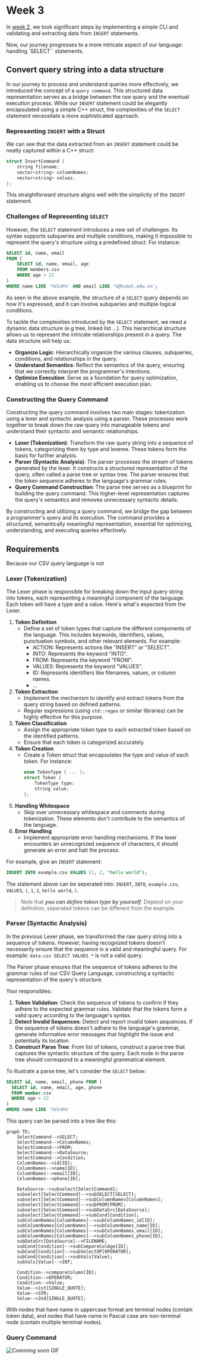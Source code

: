 # Week 3

In [week 2](week2.md), we took significant steps by implementing a simple CLI and validating and extracting data from `INSERT` statements.

Now, our journey progresses to a more intricate aspect of our language: handling `SELECT`` statements.

## Convert query string into a data structure

In our journey to process and understand queries more effectively, we introduced the concept of a `query command`. This structured data representation serves as a bridge between the raw query and the eventual execution process. While our `INSERT` statement could be elegantly encapsulated using a simple C++ struct, the complexities of the `SELECT` statement necessitate a more sophisticated approach.

### Representing `INSERT` with a Struct

We can see that the data extracted from an `INSERT` statement could be neatly captured within a C++ struct:

```c++
struct InsertCommand {
    string filename;
    vector<string> columnNames;
    vector<string> values;
};
```

This straightforward structure aligns well with the simplicity of the `INSERT` statement.

### Challenges of Representing `SELECT`

However, the `SELECT` statement introduces a new set of challenges. Its syntax supports subqueries and multiple conditions, making it impossible to represent the query's structure using a predefined struct. For instance:

```sql
SELECT id, name, email
FROM (
    SELECT id, name, email, age
    FROM members.csv
    WHERE age > 22
)
WHERE name LIKE '%Vinh%' AND email LIKE '%@hcmut.edu.vn';
```

As seen in the above example, the structure of a `SELECT` query depends on how it's expressed, and it can involve subqueries and multiple logical conditions.

To tackle the complexities introduced by the `SELECT` statement, we need a dynamic data structure (e.g tree, linked list ...). This hierarchical structure allows us to represent the intricate relationships present in a query. The data structure will help us:

- **Organize Logic**: Hierarchically organize the various clauses, subqueries, conditions, and relationships in the query.
- **Understand Semantics**: Reflect the semantics of the query, ensuring that we correctly interpret the programmer's intentions.
- **Optimize Execution**: Serve as a foundation for query optimization, enabling us to choose the most efficient execution plan.

### Constructing the Query Command

Constructing the query command involves two main stages: tokenization using a lexer and syntactic analysis using a parser. These processes work together to break down the raw query into manageable tokens and understand their syntactic and semantic relationships.

- **Lexer (Tokenization)**: Transform the raw query string into a sequence of tokens, categorizing them by type and lexeme. These tokens form the basis for further analysis.
- **Parser (Syntactic Analysis)**: The parser processes the stream of tokens generated by the lexer. It constructs a structured representation of the query, often called a parse tree or syntax tree. The parser ensures that the token sequence adheres to the language's grammar rules.
- **Query Command Construction**: The parse tree serves as a blueprint for building the query command. This higher-level representation captures the query's semantics and removes unnecessary syntactic details.

By constructing and utilizing a query command, we bridge the gap between a programmer's query and its execution. The command provides a structured, semantically meaningful representation, essential for optimizing, understanding, and executing queries effectively.

## Requirements

Because our CSV query language is not 

### Lexer (Tokenization)

The Lexer phase is responsible for breaking down the input query string into tokens, each representing a meaningful component of the language. Each token will have a type and a value. Here's what's expected from the Lexer.

1. **Token Definition**
    - Define a set of token types that capture the different components of the language. This includes keywords, identifiers, values, punctuation symbols, and other relevant elements. For example:
        - ACTION: Represents actions like "INSERT" or "SELECT".
        - INTO: Represents the keyword "INTO".
        - FROM: Represents the keyword "FROM".
        - VALUES: Represents the keyword "VALUES".
        - ID: Represents identifiers like filenames, values, or column names.
        - ...
2. **Token Extraction**
   - Implement the mechanism to identify and extract tokens from the query string based on defined patterns.
   - Regular expressions (using `std::regex` or similar libraries) can be highly effective for this purpose.
3. **Token Classification**
   - Assign the appropriate token type to each extracted token based on the identified patterns.
   - Ensure that each token is categorized accurately.
4. **Token Creation**
   - Create a Token struct that encapsulates the type and value of each token. For instance:
        ```cpp
        enum TokenType { ... };
        struct Token {
            TokenType type;
            string value;
        };
        ```
5. **Handling Whitespace**
    - Skip over unnecessary whitespace and comments during tokenization. These elements don't contribute to the semantics of the language. 
6. **Error Handling**
    - Implement appropriate error handling mechanisms. If the lexer encounters an unrecognized sequence of characters, it should generate an error and halt the process.

For example, give an `INSERT` statement: 

```sql
INSERT INTO example.csv VALUES (1, 2, "hello world");
```

The statement above can be seperated into: `INSERT`, `INTO`, `example.csv`, `VALUES`, `(`, `1`, `2`, `hello world`, `)`.

> Note that ***you can define token type by yourself***. Depend on your definition, seperated tokens can be different from the example.

### Parser (Syntactic Analysis)

In the previous Lexer phase, we transformed the raw query string into a sequence of tokens. However, having recognized tokens doesn't necessarily ensure that the sequence is a valid and meaningful query. For example: `data.csv SELECT VALUES *` is not a valid query.

The Parser phase ensures that the sequence of tokens adheres to the grammar rules of our CSV Query Language, constructing a syntactic representation of the query's structure.

Your responsibles:

1. **Token Validation**: Check the sequence of tokens to confirm if they adhere to the expected grammar rules. Validate that the tokens form a valid query according to the language's syntax.
2. **Detect Invalid Sequences**: Detect and report invalid token sequences. If the sequence of tokens doesn't adhere to the language's grammar, generate informative error messages that highlight the issue and potentially its location.
3. **Construct Parse Tree**: From list of tokens, construct a parse tree that captures the syntactic structure of the query. Each node in the parse tree should correspond to a meaningful grammatical element.

To illustrate a parse tree, let's consider the `SELECT` below:

```sql
SELECT id, name, email, phone FROM (
  SELECT id, name, email, age, phone
  FROM member.csv
  WHERE age > 22
)
WHERE name LIKE '%Vinh%'
```

This query can be parsed into a tree like this:

```mermaid
graph TD;
    SelectCommand-->SELECT;
    SelectCommand-->ColumnNames;
    SelectCommand-->FROM;
    SelectCommand-->DataSource;
    SelectCommand-->Condition;
    ColumnNames-->id[ID];
    ColumnNames-->name[ID];
    ColumnNames-->email[ID];
    ColumnNames-->phone[ID];
    
    DataSource-->subselect[SelectCommand];
    subselect[SelectCommand]-->subSELECT[SELECT];
    subselect[SelectCommand]-->subColumnNames[ColumnNames];
    subselect[SelectCommand]-->subFROM[FROM];
    subselect[SelectCommand]-->subDataSrc[DataSource];
    subselect[SelectCommand]-->subCond[Condition];
    subColumnNames[ColumnNames]-->subColumnNames_id[ID];
    subColumnNames[ColumnNames]-->subColumnNames_name[ID];
    subColumnNames[ColumnNames]-->subColumnNames_email[ID];
    subColumnNames[ColumnNames]-->subColumnNames_phone[ID];
    subDataSrc[DataSource]-->FILENAME;
    subCond[Condition]-->subCompareColAge[ID];
    subCond[Condition]-->subSelectOP[OPERATOR];
    subCond[Condition]-->subVals[Value];
    subVals[Value]-->INT;

    Condition-->compareColumn[ID];
    Condition-->OPERATOR;
    Condition-->Value;
    Value-->1st[SINGLE_QUOTE];
    Value-->STR;
    Value-->2nd[SINGLE_QUOTE];
```

With nodes that have name in uppercase format are terminal nodes (contain token data), and nodes that have name in Pascal case are non-terminal node (contain multiple terminal nodes).

### Query Command

![Comming soon GIF](https://media.giphy.com/media/4JEGvm7EV3KOsYNAvZ/giphy.gif)
<!--
Regarding [query command construction](#constructing-the-query-command), a query command has higher level than parse tree. A parse tree can contain some unnecessary tokens like brackets, `INTO`/`FROM` words, commas, single quotes, ... Your responsible is captures the query's semantics and removes unnecessary syntactic details.

In Lexer phase and Parser phase, you are free to define your own rule. But in this phase, you MUST use these classes to contain query data:

```cpp
class Command {
public:

    void print();
};

class Insert
``` -->
